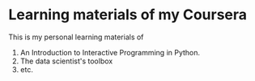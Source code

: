 # Learning materials of my Coursera
This is my personal learning materials of 
1. An Introduction to Interactive Programming in Python.
2. The data scientist's toolbox
3. etc.
